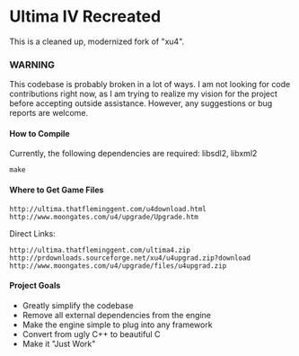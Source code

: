 # Ultima IV Recreated

This is a cleaned up, modernized fork of "xu4".

### WARNING
This codebase is probably broken in a lot of ways.
I am not looking for code contributions right now,
as I am trying to realize my vision for the project
before accepting outside assistance. However, any
suggestions or bug reports are welcome.

#### How to Compile
Currently, the following dependencies are required:
libsdl2, libxml2
```
make
```

#### Where to Get Game Files
```
http://ultima.thatfleminggent.com/u4download.html
http://www.moongates.com/u4/upgrade/Upgrade.htm
```
Direct Links:
```
http://ultima.thatfleminggent.com/ultima4.zip
http://prdownloads.sourceforge.net/xu4/u4upgrad.zip?download
http://www.moongates.com/u4/upgrade/files/u4upgrad.zip
```

#### Project Goals
* Greatly simplify the codebase
* Remove all external dependencies from the engine
* Make the engine simple to plug into any framework
* Convert from ugly C++ to beautiful C
* Make it "Just Work"
